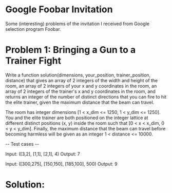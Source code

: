 # Google Foobar Invitation

Some (interesting) problems of the invitation I received from Google selection program Foobar.


# Problem 1: Bringing a Gun to a Trainer Fight

Write a function solution(dimensions, your_position, trainer_position, distance) that gives an array of 2 integers of the width and height of the room, an array of 2 integers of your x and y coordinates in the room, an array of 2 integers of the trainer's x and y coordinates in the room, and returns an integer of the number of distinct directions that you can fire to hit the elite trainer, given the maximum distance that the beam can travel.

The room has integer dimensions [1 < x_dim <= 1250, 1 < y_dim <= 1250]. You and the elite trainer are both positioned on the integer lattice at different distinct positions (x, y) inside the room such that [0 < x < x_dim, 0 < y < y_dim]. Finally, the maximum distance that the beam can travel before becoming harmless will be given as an integer 1 < distance <= 10000.

-- Test cases --

Input: ([3,2], [1,1], [2,1], 4)
Output: 7

Input: ([300,275], [150,150], [185,100], 500)
Output: 9

# Solution:
